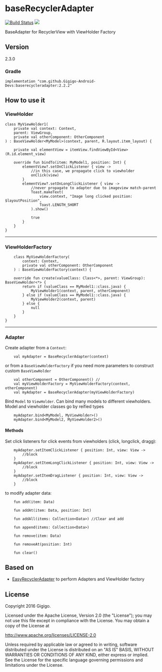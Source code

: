 # baseRecyclerAdapter
[![Build Status](https://travis-ci.org/Gigigo-Android-Devs/gigigo-baseRecyclerAdapter-library-android.svg?branch=master)](https://travis-ci.org/Gigigo-Android-Devs/gigigo-baseRecyclerAdapter-library-android.svg?branch=master)
[![](https://jitpack.io/v/Gigigo-Android-Devs/gigigo-imageLoader-library-android.svg)](https://jitpack.io/#Gigigo-Android-Devs/gigigo-baseRecyclerAdapter-library-android)

BaseAdapter for RecyclerView with ViewHolder Factory

## Version
2.3.0
### Gradle
```
implementation "com.github.Gigigo-Android-Devs:baserecycleradapter:2.2.2"
```

[EasyRecyclerAdapter]: <https://github.com/CarlosMChica/easyrecycleradapters>

## How to use it
### ViewHolder
``` 
class MyViewHolder1(
    private val context: Context,
    parent: ViewGroup,
    private val otherComponent: OtherComponent
) : BaseViewHolder<MyModel>(context, parent, R.layout.item_layout) {

    private val elementView = itemView.findViewById<View>(R.id.element_view)

    override fun bindTo(item: MyModel1, position: Int) {
        elementView?.setOnClickListener { view ->
            //in this case, we propagate click to viewholder
            onClick(view)
        }
        elementView?.setOnLongClickListener { view ->
            //never propagate to adapter due to imageview match-parent
            Toast.makeText(
                view.context, "Image long clicked position: $layoutPosition",
                Toast.LENGTH_SHORT
            ).show()

            true
        }
    }
}
```
---

### ViewHolderFactory
```
    class MyViewHolderFactory(
        context: Context, 
        private val otherComponent: OtherComponent
    ) : BaseViewHolderFactory(context) {

    override fun create(valueClass: Class<*>, parent: ViewGroup): BaseViewHolder<*> {
        return if (valueClass == MyModel1::class.java) {
            MyViewHolder1(context, parent, otherComponent)
        } else if (valueClass == MyModel1::class.java) {
            MyViewHolder2(context, parent)
        } else {
            null
        }
    }
}
```
---

### Adapter

Create adapter from a `Context`:
```
    val myAdapter = BaseRecyclerAdapter(context)
``` 
or from a `BaseViewHolderFactory` if you need more parameters to construct custom `BaseViewHolder`
```
    val otherComponent = OtherComponent() //
    val myViewHolderFactory = MyViewHolderFactory(context, otherComponent)
    val myAdapter = BaseRecyclerAdapter(myViewHolderFactory)
```

Bind `Model` to `ViewHolder`. Can bind many models to different viewholders. Model and viewholder classes go by reified types
```
    myAdapter.bind<MyModel, MyViewHolder>()
    myAdapter.bind<MyModel2, MyViewHolder2>()
``` 

#### Methods

Set click listeners for click events from viewholders (click, longclick, dragg):
```
    myAdapter.setItemClickListener { position: Int, view: View ->
        //block
    }
    myAdapter.setItemLongClickListener { position: Int, view: View ->
        //block
    }
    myAdapter.setItemDragListener { position: Int, view: View ->
        //block
    }
```

to modify adapter data: 
```
    fun add(item: Data)

    fun addAt(item: Data, position: Int)

    fun addAll(items: Collection<Data>) //Clear and add

    fun append(items: Collection<Data>) 

    fun remove(item: Data)

    fun removeAt(position: Int)

    fun clear()
```


## Based on
* [EasyRecyclerAdapter] to perform Adapters and ViewHolder factory

## License

Copyright 2016 Gigigo.

Licensed under the Apache License, Version 2.0 (the "License");
you may not use this file except in compliance with the License.
You may obtain a copy of the License at

   <http://www.apache.org/licenses/LICENSE-2.0>

Unless required by applicable law or agreed to in writing, software
distributed under the License is distributed on an "AS IS" BASIS,
WITHOUT WARRANTIES OR CONDITIONS OF ANY KIND, either express or implied.
See the License for the specific language governing permissions and
limitations under the License.


